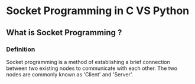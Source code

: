 # Socket Programming in C VS Python

## What is Socket Programming ?

### Definition 

Socket programming is a method of establishing a brief connection between two existing nodes to communicate with each other. The two nodes are commonly known as 'Client' and 'Server'.
